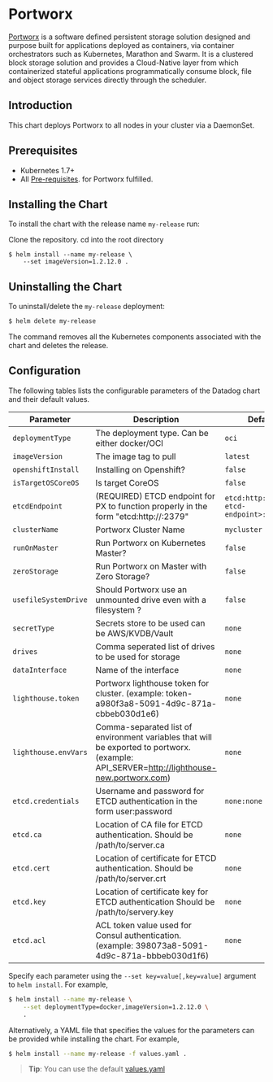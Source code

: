 # Portworx

[Portworx](https://portworx.com/) is a software defined persistent storage solution designed and purpose built for applications deployed as containers, via container orchestrators such as Kubernetes, Marathon and Swarm. It is a clustered block storage solution and provides a Cloud-Native layer from which containerized stateful applications programmatically consume block, file and object storage services directly through the scheduler.

## Introduction

This chart deploys Portworx to all nodes in your cluster via a DaemonSet.

## Prerequisites

- Kubernetes 1.7+
- All [Pre-requisites](https://docs.portworx.com/#minimum-requirements). for Portworx fulfilled. 

## Installing the Chart

To install the chart with the release name `my-release` run:

Clone the repository. 
cd into the root directory

```
$ helm install --name my-release \
    --set imageVersion=1.2.12.0 .
```

## Uninstalling the Chart

To uninstall/delete the `my-release` deployment:

```bash
$ helm delete my-release
```

The command removes all the Kubernetes components associated with the chart and deletes the release.

## Configuration

The following tables lists the configurable parameters of the Datadog chart and their default values.

|             Parameter       |            Description             |                    Default                |
|-----------------------------|------------------------------------|-------------------------------------------|
| `deploymentType`            | The deployment type. Can be either docker/OCI   | `oci`                 |
| `imageVersion`              | The image tag to pull              | `latest`                                  |
| `openshiftInstall`               | Installing on Openshift? | `false`                               |
| `isTargetOSCoreOS`        | Is target CoreOS       | `false`                                     |
| `etcdEndpoint`          | (REQUIRED) ETCD endpoint for PX to function properly in the form "etcd:http://<your-etcd-endpoint>:2379" | `etcd:http://<your-etcd-endpoint>:2379`                    |
| `clusterName`           | Portworx Cluster Name  | `mycluster`                                     |
| `runOnMaster`             | Run Portworx on Kubernetes Master? | `false`                              |
| `zeroStorage`           | Run Portworx on Master with Zero Storage? | `false`                     |
| `usefileSystemDrive`      | Should Portworx use an unmounted drive even with a filesystem ? | `false`                |
| `secretType`      | Secrets store to be used can be AWS/KVDB/Vault          | `none`                                    |
| `drives` | Comma seperated list of drives to be used for storage           | `none`                                   |
| `dataInterface`   | Name of the interface <ethX>             | `none`                                   |
| `lighthouse.token`  | Portworx lighthouse token for cluster. (example: token-a980f3a8-5091-4d9c-871a-cbbeb030d1e6) | `none`                                    |
| `lighthouse.envVars`  | Comma-separated list of environment variables that will be exported to portworx. (example: API_SERVER=http://lighthouse-new.portworx.com) | `none`                                    |
| `etcd.credentials`  | Username and password for ETCD authentication in the form user:password | `none:none`                                    |
| `etcd.ca`  | Location of CA file for ETCD authentication. Should be /path/to/server.ca | `none`                                    |
| `etcd.cert`  | Location of certificate for ETCD authentication. Should be /path/to/server.crt | `none`                                    |
| `etcd.key`  | Location of certificate key for ETCD authentication Should be /path/to/servery.key | `none`                                    |
| `etcd.acl`  | ACL token value used for Consul authentication. (example: 398073a8-5091-4d9c-871a-bbbeb030d1f6) | `none`                                    |


Specify each parameter using the `--set key=value[,key=value]` argument to `helm install`. For example,

```bash
$ helm install --name my-release \
    --set deploymentType=docker,imageVersion=1.2.12.0 \
    .
```

Alternatively, a YAML file that specifies the values for the parameters can be provided while installing the chart. For example,

```bash
$ helm install --name my-release -f values.yaml .
```

> **Tip**: You can use the default [values.yaml](values.yaml)
